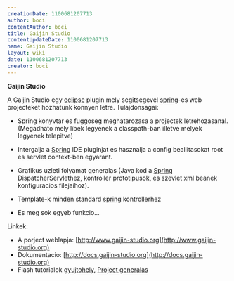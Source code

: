 ```yaml
---
creationDate: 1100681207713 
author: boci 
contentAuthor: boci 
title: Gaijin Studio 
contentUpdateDate: 1100681207713 
name: Gaijin Studio 
layout: wiki 
date: 1100681207713 
creator: boci 
---
```

__Gaijin Studio__

A Gaijin Studio egy [eclipse](Eclipse.html) plugin mely segitsegevel [spring](spring.html)-es web projecteket hozhatunk konnyen letre. Tulajdonsagai:

*   Spring konyvtar es fuggoseg meghatarozasa a projectek letrehozasanal. (Megadhato mely libek legyenek a classpath-ban illetve melyek legyenek telepitve)


*   Intergalja a [Spring](spring.html) IDE pluginjat es hasznalja a config beallitasokat root es servlet context-ben egyarant.


*   Grafikus uzleti folyamat generalas (Java kod a [Spring](spring.html) DispatcherServlethez, kontroller prototipusok, es szevlet xml beanek konfiguracios filejaihoz).


*   Template-k minden standard [spring](spring.html) kontrollerhez


*   Es meg sok egyeb funkcio...



Linkek:
*   A porject weblapja: [http://www.gaijin-studio.org](http://www.gaijin-studio.org)
*   Dokumentacio: [http://docs.gaijin-studio.org](http://docs.gaijin-studio.org)
*   Flash tutorialok [gyujtohely](http://www.gaijin-studio.org/modules/arms/view.php?w=art&idx=4&page=1), [Project generalas](http://www.gaijin-studio.org/flash/create_project.htm)
